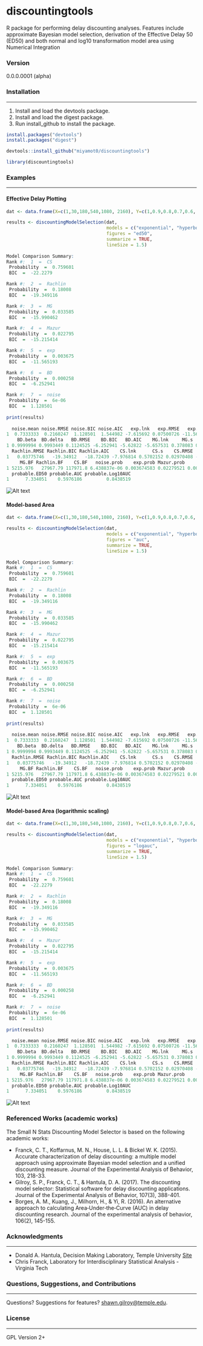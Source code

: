 # discountingtools
R package for performing delay discounting analyses.  Features include approximate Bayesian model selection, derivation of the Effective Delay 50 (ED50) and both normal and log10 transformation model area using Numerical Integration

### Version
0.0.0.0001 (alpha)

### Installation
----------------
1) Install and load the devtools package. 
2) Install and load the digest package. 
3) Run install_github to install the package.

```r
install.packages("devtools")
install.packages("digest")

devtools::install_github("miyamot0/discountingtools")

library(discountingtools)
```

### Examples
-------------------------

#### Effective Delay Plotting

```r
dat <- data.frame(X=c(1,30,180,540,1080, 2160), Y=c(1,0.9,0.8,0.7,0.6, 0.4))

results <- discountingModelSelection(dat, 
                                     models = c("exponential", "hyperbolic", "bd", "mg", "rachlin", "cs"), 
                                     figures = "ed50",
                                     summarize = TRUE,
                                     lineSize = 1.5)
                                     
Model Comparison Summary:
Rank #:  1  =  CS
 Probability  =  0.759601
 BIC  =  -22.2279

Rank #:  2  =  Rachlin
 Probability  =  0.18008
 BIC  =  -19.349116

Rank #:  3  =  MG
 Probability  =  0.033585
 BIC  =  -15.990462

Rank #:  4  =  Mazur
 Probability  =  0.022795
 BIC  =  -15.215414

Rank #:  5  =  exp
 Probability  =  0.003675
 BIC  =  -11.565193

Rank #:  6  =  BD
 Probability  =  0.000258
 BIC  =  -6.252941

Rank #:  7  =  noise
 Probability  =  6e-06
 BIC  =  1.128501
 
print(results)
                                     
  noise.mean noise.RMSE noise.BIC noise.AIC   exp.lnk   exp.RMSE   exp.BIC   exp.AIC Mazur.lnk Mazur.RMSE Mazur.BIC Mazur.AIC
1  0.7333333  0.2160247  1.128501  1.544982 -7.615692 0.07500726 -11.56519 -11.14871 -7.217119 0.05533467 -15.21541 -14.79893
    BD.beta  BD.delta   BD.RMSE    BD.BIC   BD.AIC    MG.lnk     MG.s    MG.RMSE    MG.BIC    MG.AIC Rachlin.lnk Rachlin.s
1 0.9999994 0.9993449 0.1124525 -6.252941 -5.62822 -5.657531 0.378083 0.04995242 -15.99046 -15.36574          -5      0.68
  Rachlin.RMSE Rachlin.BIC Rachlin.AIC    CS.lnk      CS.s    CS.RMSE   CS.BIC    CS.AIC noise.BF   exp.BF Mazur.BF    BD.BF
1   0.03775746   -19.34912   -18.72439 -7.976814 0.5702152 0.02970408 -22.2279 -21.60318        1 570.6905 3540.268 40.07374
     MG.BF Rachlin.BF    CS.BF   noise.prob    exp.prob Mazur.prob      BD.prob    MG.prob Rachlin.prob   CS.prob probable.model
1 5215.976   27967.79 117971.8 6.438837e-06 0.003674583 0.02279521 0.0002580283 0.03358482      0.18008 0.7596009             CS
  probable.ED50 probable.AUC probable.Log10AUC
1      7.334051    0.5976186         0.8438519
```

![Alt text](Figure_ED50.png?raw=true "ED50 Visuals")

#### Model-based Area

```r
dat <- data.frame(X=c(1,30,180,540,1080, 2160), Y=c(1,0.9,0.8,0.7,0.6, 0.4))

results <- discountingModelSelection(dat, 
                                     models = c("exponential", "hyperbolic", "bd", "mg", "rachlin", "cs"), 
                                     figures = "auc",
                                     summarize = TRUE,
                                     lineSize = 1.5)
                                     
Model Comparison Summary:
Rank #:  1  =  CS
 Probability  =  0.759601
 BIC  =  -22.2279

Rank #:  2  =  Rachlin
 Probability  =  0.18008
 BIC  =  -19.349116

Rank #:  3  =  MG
 Probability  =  0.033585
 BIC  =  -15.990462

Rank #:  4  =  Mazur
 Probability  =  0.022795
 BIC  =  -15.215414

Rank #:  5  =  exp
 Probability  =  0.003675
 BIC  =  -11.565193

Rank #:  6  =  BD
 Probability  =  0.000258
 BIC  =  -6.252941

Rank #:  7  =  noise
 Probability  =  6e-06
 BIC  =  1.128501
 
print(results)
                                     
  noise.mean noise.RMSE noise.BIC noise.AIC   exp.lnk   exp.RMSE   exp.BIC   exp.AIC Mazur.lnk Mazur.RMSE Mazur.BIC Mazur.AIC
1  0.7333333  0.2160247  1.128501  1.544982 -7.615692 0.07500726 -11.56519 -11.14871 -7.217119 0.05533467 -15.21541 -14.79893
    BD.beta  BD.delta   BD.RMSE    BD.BIC   BD.AIC    MG.lnk     MG.s    MG.RMSE    MG.BIC    MG.AIC Rachlin.lnk Rachlin.s
1 0.9999994 0.9993449 0.1124525 -6.252941 -5.62822 -5.657531 0.378083 0.04995242 -15.99046 -15.36574          -5      0.68
  Rachlin.RMSE Rachlin.BIC Rachlin.AIC    CS.lnk      CS.s    CS.RMSE   CS.BIC    CS.AIC noise.BF   exp.BF Mazur.BF    BD.BF
1   0.03775746   -19.34912   -18.72439 -7.976814 0.5702152 0.02970408 -22.2279 -21.60318        1 570.6905 3540.268 40.07374
     MG.BF Rachlin.BF    CS.BF   noise.prob    exp.prob Mazur.prob      BD.prob    MG.prob Rachlin.prob   CS.prob probable.model
1 5215.976   27967.79 117971.8 6.438837e-06 0.003674583 0.02279521 0.0002580283 0.03358482      0.18008 0.7596009             CS
  probable.ED50 probable.AUC probable.Log10AUC
1      7.334051    0.5976186         0.8438519
```

![Alt text](Figure_Model_AUC.png?raw=true "Model AUC Visuals")

#### Model-based Area (logarithmic scaling)

```r
dat <- data.frame(X=c(1,30,180,540,1080, 2160), Y=c(1,0.9,0.8,0.7,0.6, 0.4))

results <- discountingModelSelection(dat, 
                                     models = c("exponential", "hyperbolic", "bd", "mg", "rachlin", "cs"), 
                                     figures = "logauc",
                                     summarize = TRUE,
                                     lineSize = 1.5)
                                     
Model Comparison Summary:
Rank #:  1  =  CS
 Probability  =  0.759601
 BIC  =  -22.2279

Rank #:  2  =  Rachlin
 Probability  =  0.18008
 BIC  =  -19.349116

Rank #:  3  =  MG
 Probability  =  0.033585
 BIC  =  -15.990462

Rank #:  4  =  Mazur
 Probability  =  0.022795
 BIC  =  -15.215414

Rank #:  5  =  exp
 Probability  =  0.003675
 BIC  =  -11.565193

Rank #:  6  =  BD
 Probability  =  0.000258
 BIC  =  -6.252941

Rank #:  7  =  noise
 Probability  =  6e-06
 BIC  =  1.128501
 
print(results)

  noise.mean noise.RMSE noise.BIC noise.AIC   exp.lnk   exp.RMSE   exp.BIC   exp.AIC Mazur.lnk Mazur.RMSE Mazur.BIC Mazur.AIC
1  0.7333333  0.2160247  1.128501  1.544982 -7.615692 0.07500726 -11.56519 -11.14871 -7.217119 0.05533467 -15.21541 -14.79893
    BD.beta  BD.delta   BD.RMSE    BD.BIC   BD.AIC    MG.lnk     MG.s    MG.RMSE    MG.BIC    MG.AIC Rachlin.lnk Rachlin.s
1 0.9999994 0.9993449 0.1124525 -6.252941 -5.62822 -5.657531 0.378083 0.04995242 -15.99046 -15.36574          -5      0.68
  Rachlin.RMSE Rachlin.BIC Rachlin.AIC    CS.lnk      CS.s    CS.RMSE   CS.BIC    CS.AIC noise.BF   exp.BF Mazur.BF    BD.BF
1   0.03775746   -19.34912   -18.72439 -7.976814 0.5702152 0.02970408 -22.2279 -21.60318        1 570.6905 3540.268 40.07374
     MG.BF Rachlin.BF    CS.BF   noise.prob    exp.prob Mazur.prob      BD.prob    MG.prob Rachlin.prob   CS.prob probable.model
1 5215.976   27967.79 117971.8 6.438837e-06 0.003674583 0.02279521 0.0002580283 0.03358482      0.18008 0.7596009             CS
  probable.ED50 probable.AUC probable.Log10AUC
1      7.334051    0.5976186         0.8438519

```

![Alt text](Figure_Model_AUC_Log10.png?raw=true "Log10 Model AUC Visuals")

### Referenced Works (academic works)
The Small N Stats Discounting Model Selector is based on the following academic works:
* Franck, C. T., Koffarnus, M. N., House, L. L. & Bickel W. K. (2015). Accurate characterization of delay discounting: a multiple model approach using approximate Bayesian model selection and a unified discounting measure. Journal of the Experimental Analysis of Behavior, 103, 218-33.
* Gilroy, S. P., Franck, C. T., & Hantula, D. A. (2017). The discounting model selector: Statistical software for delay discounting applications. Journal of the Experimental Analysis of Behavior, 107(3), 388-401.
* Borges, A. M., Kuang, J., Milhorn, H., & Yi, R. (2016). An alternative approach to calculating Area‐Under‐the‐Curve (AUC) in delay discounting research. Journal of the experimental analysis of behavior, 106(2), 145-155.

### Acknowledgments
-------------------
* Donald A. Hantula, Decision Making Laboratory, Temple University [Site](http://astro.temple.edu/~hantula/)
* Chris Franck, Laboratory for Interdisciplinary Statistical Analysis - Virginia Tech

### Questions, Suggestions, and Contributions
---------------------------------------------

Questions? Suggestions for features? <shawn.gilroy@temple.edu>.

### License
-----------

GPL Version 2+
